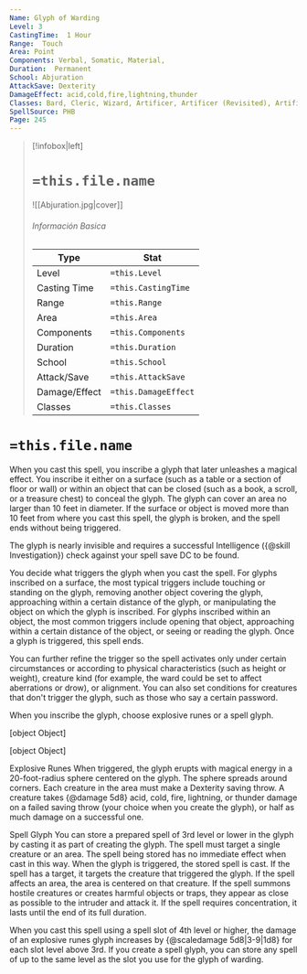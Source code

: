 ```yaml
---
Name: Glyph of Warding
Level: 3
CastingTime:  1 Hour 
Range:  Touch
Area: Point
Components: Verbal, Somatic, Material, 
Duration:  Permanent  
School: Abjuration
AttackSave: Dexterity
DamageEffect: acid,cold,fire,lightning,thunder
Classes: Bard, Cleric, Wizard, Artificer, Artificer (Revisited), Artificer, 
SpellSource: PHB
Page: 245
---
```


>[!infobox|left]
># `=this.file.name`
>![[Abjuration.jpg|cover]]
> ###### Información Basica
> Type |  Stat |
> ---|---|
> Level | `=this.Level` |
> Casting Time | `=this.CastingTime` |
> Range | `=this.Range` |
> Area | `=this.Area` |
> Components | `=this.Components` |
> Duration | `=this.Duration` |
> School | `=this.School` |
> Attack/Save | `=this.AttackSave` |
> Damage/Effect | `=this.DamageEffect` |
> Classes | `=this.Classes` |

# `=this.file.name`
When you cast this spell, you inscribe a glyph that later unleashes a magical effect. You inscribe it either on a surface (such as a table or a section of floor or wall) or within an object that can be closed (such as a book, a scroll, or a treasure chest) to conceal the glyph. The glyph can cover an area no larger than 10 feet in diameter. If the surface or object is moved more than 10 feet from where you cast this spell, the glyph is broken, and the spell ends without being triggered.

The glyph is nearly invisible and requires a successful Intelligence ({@skill Investigation}) check against your spell save DC to be found.

You decide what triggers the glyph when you cast the spell. For glyphs inscribed on a surface, the most typical triggers include touching or standing on the glyph, removing another object covering the glyph, approaching within a certain distance of the glyph, or manipulating the object on which the glyph is inscribed. For glyphs inscribed within an object, the most common triggers include opening that object, approaching within a certain distance of the object, or seeing or reading the glyph. Once a glyph is triggered, this spell ends.

You can further refine the trigger so the spell activates only under certain circumstances or according to physical characteristics (such as height or weight), creature kind (for example, the ward could be set to affect aberrations or drow), or alignment. You can also set conditions for creatures that don&#x27;t trigger the glyph, such as those who say a certain password.

When you inscribe the glyph, choose explosive runes or a spell glyph.

[object Object]

[object Object]



 


 


 


 


 

Explosive Runes
When triggered, the glyph erupts with magical energy in a 20-foot-radius sphere centered on the glyph. The sphere spreads around corners. Each creature in the area must make a Dexterity saving throw. A creature takes {@damage 5d8} acid, cold, fire, lightning, or thunder damage on a failed saving throw (your choice when you create the glyph), or half as much damage on a successful one. 

Spell Glyph
You can store a prepared spell of 3rd level or lower in the glyph by casting it as part of creating the glyph. The spell must target a single creature or an area. The spell being stored has no immediate effect when cast in this way. When the glyph is triggered, the stored spell is cast. If the spell has a target, it targets the creature that triggered the glyph. If the spell affects an area, the area is centered on that creature. If the spell summons hostile creatures or creates harmful objects or traps, they appear as close as possible to the intruder and attack it. If the spell requires concentration, it lasts until the end of its full duration. 


When you cast this spell using a spell slot of 4th level or higher, the damage of an explosive runes glyph increases by {@scaledamage 5d8|3-9|1d8} for each slot level above 3rd. If you create a spell glyph, you can store any spell of up to the same level as the slot you use for the glyph of warding. 